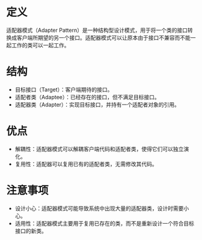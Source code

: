 # 定义

适配器模式（Adapter Pattern）是一种结构型设计模式，用于将一个类的接口转换成客户端所期望的另一个接口。适配器模式可以让原本由于接口不兼容而不能一起工作的类可以一起工作。

# 结构

* 目标接口（Target）：客户端期待的接口。
* 适配者类（Adaptee）：已经存在的接口，但不满足目标接口。
* 适配器类（Adapter）：实现目标接口，并持有一个适配者对象的引用。

# 优点
* 解耦性：适配器模式可以解耦客户端代码和适配者类，使得它们可以独立演化。
* 复用性：适配器可以复用已有的适配者类，无需修改其代码。

# 注意事项
* 设计小心：适配器模式可能导致系统中出现大量的适配器类，设计时需要小心。
* 适用性：适配器模式主要用于复用已存在的类，而不是重新设计一个符合目标接口的新类。
